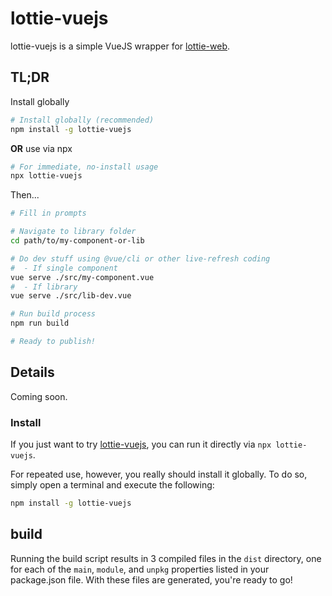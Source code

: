 
# lottie-vuejs

lottie-vuejs is a simple VueJS wrapper for [lottie-web](https://github.com/airbnb/lottie-web). 

## TL;DR
Install globally
```bash
# Install globally (recommended)
npm install -g lottie-vuejs
```
**OR** use via npx
```bash
# For immediate, no-install usage
npx lottie-vuejs
```
Then...
```bash
# Fill in prompts

# Navigate to library folder
cd path/to/my-component-or-lib

# Do dev stuff using @vue/cli or other live-refresh coding
#  - If single component
vue serve ./src/my-component.vue
#  - If library
vue serve ./src/lib-dev.vue

# Run build process
npm run build

# Ready to publish!
```


## Details
Coming soon.

### Install

If you just want to try [lottie-vuejs](https://www.npmjs.com/package/lottie-vuejs), you can run it directly via `npx lottie-vuejs`.

For repeated use, however, you really should install it globally. To do so, simply open a terminal and execute the following:

```bash
npm install -g lottie-vuejs
```

## build
Running the build script results in 3 compiled files in the `dist` directory, one for each of the `main`, `module`, and `unpkg` properties listed in your package.json file. With these files are generated, you're ready to go!